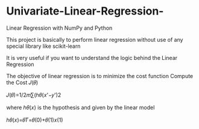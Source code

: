 # Univariate-Linear-Regression-
Linear Regression with NumPy and Python

This project is basically to perform linear regression without use of any special library like scikit-learn

It is very useful if you want to understand the logic behind the Linear Regression

The objective of linear regression is to minimize the cost function
 Compute the Cost  𝐽(𝜃)

𝐽(𝜃)=1/2𝑚∑(ℎ𝜃(𝑥'−𝑦')2
 
where  ℎ𝜃(𝑥)  is the hypothesis and given by the linear model

ℎ𝜃(𝑥)=𝜃𝑇=𝜃(0)+𝜃(1)𝑥(1)

